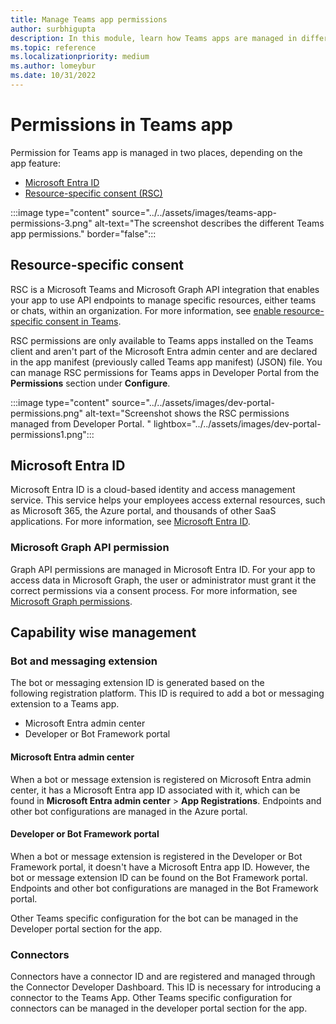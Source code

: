 ```yaml
---
title: Manage Teams app permissions
author: surbhigupta
description: In this module, learn how Teams apps are managed in different places based on the feature.
ms.topic: reference
ms.localizationpriority: medium
ms.author: lomeybur
ms.date: 10/31/2022
---
```


# Permissions in Teams app

Permission for Teams app is managed in two places, depending on the app feature:

* [Microsoft Entra ID](#azure-active-directory)
* [Resource-specific consent (RSC)](#resource-specific-consent)

:::image type="content" source="../../assets/images/teams-app-permissions-3.png" alt-text="The screenshot describes the different Teams app permissions." border="false":::

## Resource-specific consent

RSC is a Microsoft Teams and Microsoft Graph API integration that enables your app to use API endpoints to manage specific resources, either teams or chats, within an organization. For more information, see [enable resource-specific consent in Teams](../rsc/resource-specific-consent.md).

RSC permissions are only available to Teams apps installed on the Teams client and aren't part of the Microsoft Entra admin center and are declared in the app manifest (previously called Teams app manifest) (JSON) file. You can manage RSC permissions for Teams apps in Developer Portal from the **Permissions** section under **Configure**.

:::image type="content" source="../../assets/images/dev-portal-permissions.png" alt-text="Screenshot shows the RSC permissions managed from Developer Portal. " lightbox="../../assets/images/dev-portal-permissions1.png":::

<a name='azure-active-directory'></a>

## Microsoft Entra ID

Microsoft Entra ID is a cloud-based identity and access management service. This service helps your employees access external resources, such as Microsoft 365, the Azure portal, and thousands of other SaaS applications. For more information, see [Microsoft Entra ID](/azure/active-directory/fundamentals/active-directory-whatis).

### Microsoft Graph API permission

Graph API permissions are managed in Microsoft Entra ID. For your app to access data in Microsoft Graph, the user or administrator must grant it the correct permissions via a consent process. For more information, see [Microsoft Graph permissions](/graph/permissions-reference).

## Capability wise management

### Bot and messaging extension

The bot or messaging extension ID is generated based on the following registration platform. This ID is required to add a bot or messaging extension to a Teams app.

* Microsoft Entra admin center
* Developer or Bot Framework portal

<a name='azure-ad-portal'></a>

#### Microsoft Entra admin center

When a bot or message extension is registered on Microsoft Entra admin center, it has a Microsoft Entra app ID associated with it, which can be found in **Microsoft Entra admin center** > **App Registrations**. Endpoints and other bot configurations are managed in the Azure portal.

#### Developer or Bot Framework portal

When a bot or message extension is registered in the Developer or Bot Framework portal, it doesn't have a Microsoft Entra app ID. However, the bot or message extension ID can be found on the Bot Framework portal. Endpoints and other bot configurations are managed in the Bot Framework portal.

Other Teams specific configuration for the bot can be managed in the Developer portal section for the app.

### Connectors

Connectors have a connector ID and are registered and managed through the Connector Developer Dashboard. This ID is necessary for introducing a connector to the Teams App. Other Teams specific configuration for connectors can be managed in the developer portal section for the app.
